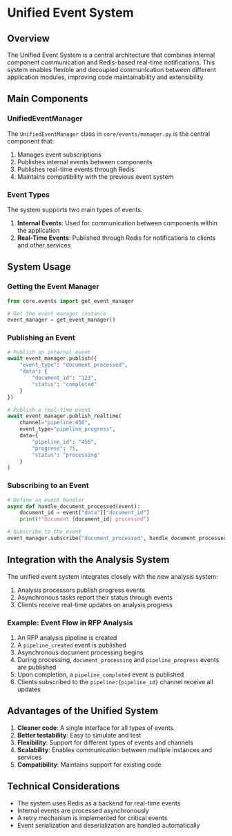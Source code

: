 # Unified Event System

## Overview

The Unified Event System is a central architecture that combines internal component communication and Redis-based real-time notifications. This system enables flexible and decoupled communication between different application modules, improving code maintainability and extensibility.

## Main Components

### UnifiedEventManager

The `UnifiedEventManager` class in `core/events/manager.py` is the central component that:

1. Manages event subscriptions
2. Publishes internal events between components
3. Publishes real-time events through Redis
4. Maintains compatibility with the previous event system

### Event Types

The system supports two main types of events:

1. **Internal Events**: Used for communication between components within the application
2. **Real-Time Events**: Published through Redis for notifications to clients and other services

## System Usage

### Getting the Event Manager

```python
from core.events import get_event_manager

# Get the event manager instance
event_manager = get_event_manager()
```

### Publishing an Event

```python
# Publish an internal event
await event_manager.publish({
    "event_type": "document_processed",
    "data": {
        "document_id": "123",
        "status": "completed"
    }
})

# Publish a real-time event
await event_manager.publish_realtime(
    channel="pipeline:456",
    event_type="pipeline_progress",
    data={
        "pipeline_id": "456",
        "progress": 75,
        "status": "processing"
    }
)
```

### Subscribing to an Event

```python
# Define an event handler
async def handle_document_processed(event):
    document_id = event["data"]["document_id"]
    print(f"Document {document_id} processed")

# Subscribe to the event
event_manager.subscribe("document_processed", handle_document_processed)
```

## Integration with the Analysis System

The unified event system integrates closely with the new analysis system:

1. Analysis processors publish progress events
2. Asynchronous tasks report their status through events
3. Clients receive real-time updates on analysis progress

### Example: Event Flow in RFP Analysis

1. An RFP analysis pipeline is created
2. A `pipeline_created` event is published
3. Asynchronous document processing begins
4. During processing, `document_processing` and `pipeline_progress` events are published
5. Upon completion, a `pipeline_completed` event is published
6. Clients subscribed to the `pipeline:{pipeline_id}` channel receive all updates

## Advantages of the Unified System

1. **Cleaner code**: A single interface for all types of events
2. **Better testability**: Easy to simulate and test
3. **Flexibility**: Support for different types of events and channels
4. **Scalability**: Enables communication between multiple instances and services
5. **Compatibility**: Maintains support for existing code

## Technical Considerations

- The system uses Redis as a backend for real-time events
- Internal events are processed asynchronously
- A retry mechanism is implemented for critical events
- Event serialization and deserialization are handled automatically
